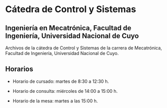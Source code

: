 
# Cátedra de Control y Sistemas

## Ingeniería en Mecatrónica, Facultad de Ingeniería, Universidad Nacional de Cuyo

Archivos de la cátedra de Control y Sistemas de la carrera de Mecatrónica, Facultad de Ingeniería, Universidad Nacional de Cuyo.

## Horarios

* Horario de cursado: martes de 8:30 a 12:30 h.

* Horario de consulta: miércoles de 14:00 a 15:00 h.

* Horario de la mesa: martes a las 15:00 h.
